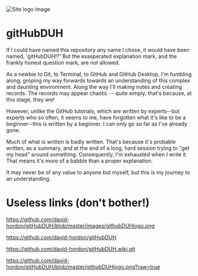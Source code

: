 ![Site logo image](https://user-images.githubusercontent.com/49107360/57974904-dfaace80-79b7-11e9-8047-4c1c6195faff.png)

# gitHubDUH
If I could have named this repository any name I chose, it would have been named, 'gitHubDUH!?' But the exasperated explanation mark, and the frankly honest question mark, are not allowed.

As a newbie to Git, to Terminal, to GitHub and GitHub Desktop, I'm fumbling along, groping my way forwards towards an understanding of this complex and daunting environment. Along the way I'll making notes and creating records. The records may appear chaotic -- quite simply, that's because, at this stage, they are!

However, unlike the GitHub tutorials, which are written by experts--but experts who so often, it seems to me, have forgotten what it's like to be a beginner--this is written by a beginner. I can only go so far as I've already gone.

Much of what is written is badly written. That's because it's probable written, as a summary, and at the end of a long, hard session trying to "get my head" around something. Consequently, I'm exhausted when I write it. That means it's more of a babble than a proper explanation.

It may never be of any value to anyone but myself, but this is my journey to an understanding.

# Useless links (don't bother!)

https://github.com/david-hordon/gitHubDUH/blob/master/images/githubDUHlogo.png

https://github.com/david-hordon/gitHubDUH

https://github.com/david-hordon/gitHubDUH.wiki.git

https://github.com/david-hordon/gitHubDUH/blob/master/githubDUHlogo.png?raw=true
